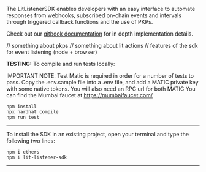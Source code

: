 The LitListenerSDK enables developers with an easy interface to automate responses from webhooks, subscribed on-chain events and intervals through triggered callback functions and the use of PKPs.

Check out our [gitbook documentation](https://) for in depth implementation details.

// something about pkps
// something about lit actions 
// features of the sdk for event listening (node + browser)

**TESTING:**
To compile and run tests locally:

IMPORTANT NOTE: Test Matic is required in order for a number of tests to pass. Copy the .env.sample file into a .env file, and add a MATIC private key with some native tokens. You will also need an RPC url for both MATIC You can find the Mumbai faucet at https://mumbaifaucet.com/


```
npm install
npx hardhat compile
npm run test
```

---

To install the SDK in an existing project, open your terminal and type the following two lines:

```
npm i ethers
npm i lit-listener-sdk
```

---
